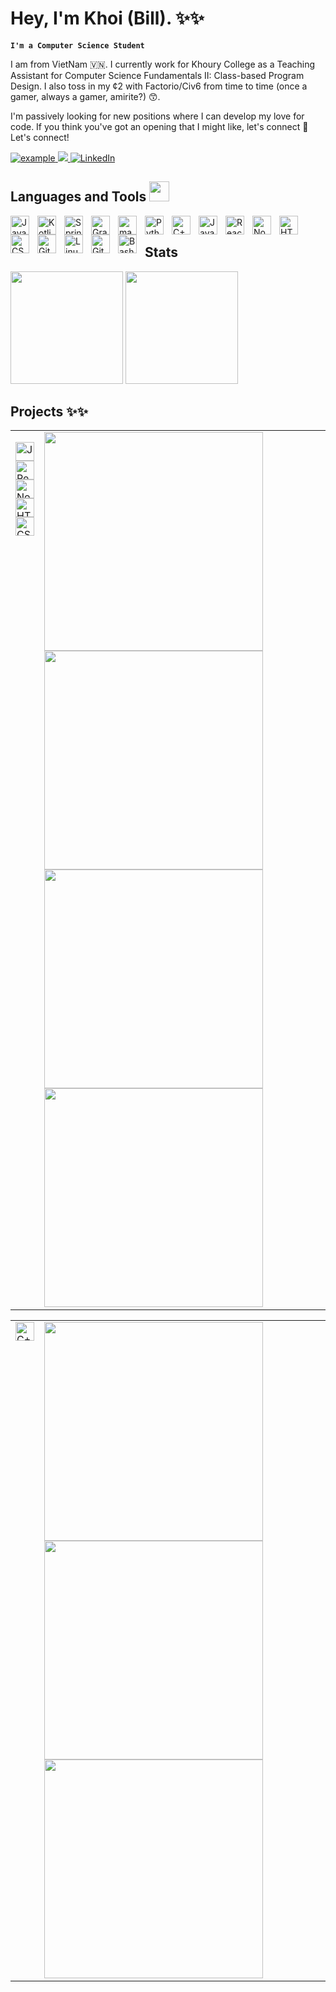 # Hey, I'm Khoi (Bill). ✨✨
**`I'm a Computer Science Student`**

I am from VietNam 🇻🇳. I currently work for Khoury College as a Teaching Assistant for Computer Science Fundamentals II: Class-based Program Design. I also toss in my ¢2 with Factorio/Civ6 from time to time (once a gamer, always a gamer, amirite?) 😙.

I'm passively looking for new positions where I can develop my love for code. If you think you've got an opening that I might like, let's connect 🔗 Let's connect!

<p align ="left">
  <a  href="https://khoi-ngo.vercel.app/" target="_blank">
    <img src=https://img.shields.io/badge/My-Website-000000?style=for-the-badge&logo=vercel&logoColor=white alt="example"/>
  </a>
  <a href="mailto:ngo.kho@northeastern.edu?subject=Feedback%20From%20Github&body=Hello," target="_blank">
    <img src="https://img.shields.io/badge/Microsoft_Outlook-0078D4?style=for-the-badge&logo=microsoft-outlook&logoColor=white"/>
  </a>
   <a href="https://www.linkedin.com/in/khoiqngo/" target="_blank">
    <img alt="LinkedIn" src="https://img.shields.io/badge/LinkedIn-0077B5?style=for-the-badge&logo=linkedin&logoColor=white">
  </a>   
 
  </a>  
  </p>

  ## Languages and Tools <img src = "https://media2.giphy.com/media/QssGEmpkyEOhBCb7e1/giphy.gif?cid=ecf05e47a0n3gi1bfqntqmob8g9aid1oyj2wr3ds3mg700bl&rid=giphy.gif" width = 32px> 

<img align="left" alt="Java" width="30px" style="padding-right:10px;" src="https://cdn.jsdelivr.net/gh/devicons/devicon/icons/java/java-original.svg"/>
<img align="left" alt="Kotlin" width="30px" style="padding-right:10px;" src="https://cdn.jsdelivr.net/gh/devicons/devicon@latest/icons/kotlin/kotlin-original.svg"/>
<img align="left" alt="Spring" width="30px" style="padding-right:10px;" src="https://cdn.jsdelivr.net/gh/devicons/devicon/icons/spring/spring-original.svg" />
<img align="left" alt="Gradle" width="30px" style="padding-right:10px;" src="https://cdn.jsdelivr.net/gh/devicons/devicon@latest/icons/gradle/gradle-original.svg" />
<img align="left" alt="maven" width="30px" style="padding-right:10px;" src="https://cdn.jsdelivr.net/gh/devicons/devicon@latest/icons/maven/maven-original.svg"  />


<img align="left" alt="Python" width="30px" style="padding-right:10px;" src="https://cdn.jsdelivr.net/gh/devicons/devicon@latest/icons/python/python-original.svg"/>

<img align="left" alt="C++" width="30px" style="padding-right:10px;" src="https://cdn.jsdelivr.net/gh/devicons/devicon/icons/cplusplus/cplusplus-original.svg" />


<img align="left" alt="JavaScript" width="30px" style="padding-right:10px;" src="https://cdn.jsdelivr.net/gh/devicons/devicon/icons/javascript/javascript-plain.svg" />
<img align="left" alt="React" width="30px" style="padding-right:10px;" src="https://cdn.jsdelivr.net/gh/devicons/devicon/icons/react/react-original.svg" />
<img align="left" alt="NodeJS" width="30px" style="padding-right:10px;" src="https://cdn.jsdelivr.net/gh/devicons/devicon/icons/nodejs/nodejs-original.svg" />
<img align="left" alt="HTML" width="30px" style="padding-right:10px;" src="https://cdn.jsdelivr.net/gh/devicons/devicon/icons/html5/html5-plain.svg" />
<img align="left" alt="CSS" width="30px" style="padding-right:10px;" src="https://cdn.jsdelivr.net/gh/devicons/devicon/icons/css3/css3-plain.svg" />

<img align="left" alt="Git" width="30px" style="padding-right:10px;" src="https://cdn.jsdelivr.net/gh/devicons/devicon/icons/git/git-original.svg" />
<img align="left" alt="Linux" width="30px" style="padding-right:10px;" src="https://cdn.jsdelivr.net/gh/devicons/devicon/icons/linux/linux-original.svg" />
<img align="left" alt="GitHub" width="30px" style="padding-right:10px;" src="https://cdn.jsdelivr.net/gh/devicons/devicon/icons/github/github-original.svg" />
<img align="left" alt="Bash" width="30px" style="padding-right:10px;" src="https://cdn.jsdelivr.net/gh/devicons/devicon/icons/bash/bash-original.svg" />


<br/>

  ## Stats
<div align="left">
    <img height="180px" src="https://github-readme-stats-api-holic-x.vercel.app/api/top-langs/?username=BillQK&theme=radical&langs_count=5&layout=compact"/>
  <img height="180px" src="https://github-readme-stats.vercel.app/api?username=BillQK&theme=radical&layout=compact"/>
</div>

## Projects ✨✨

<table>
<tr>
<td valign="top">

<img alt="JavaScript" width="30px" src="https://cdn.jsdelivr.net/gh/devicons/devicon/icons/javascript/javascript-plain.svg" /><br>
<img alt="React" width="30px" src="https://cdn.jsdelivr.net/gh/devicons/devicon/icons/react/react-original.svg" /><br>
<img alt="NodeJS" width="30px" src="https://cdn.jsdelivr.net/gh/devicons/devicon/icons/nodejs/nodejs-original.svg" /><br>
<img alt="HTML" width="30px" src="https://cdn.jsdelivr.net/gh/devicons/devicon/icons/html5/html5-plain.svg" /><br>
<img alt="CSS" width="30px" src="https://cdn.jsdelivr.net/gh/devicons/devicon/icons/css3/css3-plain.svg" />

</td>
<td>

<a href="https://belo-music.netlify.app/Dashboard/feed">
  <img src="https://github-readme-stats.vercel.app/api/pin/?username=BillQK&repo=belo&theme=radical" width="350" /> <!-- Adjust the width as needed -->
</a>
<a href="https://belo-music.netlify.app/Dashboard/feed">
  <img src="https://github-readme-stats.vercel.app/api/pin/?username=BillQK&repo=belo-server&theme=radical" width="350" /> <!-- Adjust the width as needed -->
</a>

<a href="https://github.com/BillQK/kanbas-react-web-app">
  <img src="https://github-readme-stats.vercel.app/api/pin/?username=BillQK&repo=kanbas-react-web-app&theme=radical" width="350" /> <!-- Adjust the width as needed -->
</a>
<a href="https://github.com/BillQK/kanbas-node-server-app">
  <img src="https://github-readme-stats.vercel.app/api/pin/?username=BillQK&repo=kanbas-node-server-app&theme=radical" width="350" /> <!-- Adjust the width as needed -->
</a>


</td>
</tr>
</table>


<table>
<tr>
<td valign="top">
<img alt="C++" width="30pz" src="https://cdn.jsdelivr.net/gh/devicons/devicon/icons/cplusplus/cplusplus-original.svg" />
</td>
<td>
<a href="https://github.com/BillQK/TextEditor">
  <img src="https://github-readme-stats.vercel.app/api/pin/?username=BillQK&repo=TextEditor&theme=radical" width="350" /> <!-- Adjust the width as needed -->
</a>
<a href="https://github.com/BillQK/Asset-Library-And-Scene-Builder">
  <img src="https://github-readme-stats.vercel.app/api/pin/?username=BillQK&repo=Asset-Library-And-Scene-Builder&theme=radical" width="350" /> <!-- Adjust the width as needed -->
</a>

<a href="https://github.com/BillQK/Content-Aware-Image-Resize">
  <img src="https://github-readme-stats.vercel.app/api/pin/?username=BillQK&repo=Content-Aware-Image-Resize&theme=radical" width="350" /> <!-- Adjust the width as needed -->
</a>



</td>
</tr>
</table>





<!--
**BillQK/BillQK** is a ✨ _special_ ✨ repository because its `README.md` (this file) appears on your GitHub profile.

Here are some ideas to get you started:

- 🔭 I’m currently working on ...
- 🌱 I’m currently learning ...
- 👯 I’m looking to collaborate on ...
- 🤔 I’m looking for help with ...
- 💬 Ask me about ...
- 📫 How to reach me: ...
- 😄 Pronouns: ...
- ⚡ Fun fact: ...
-->
